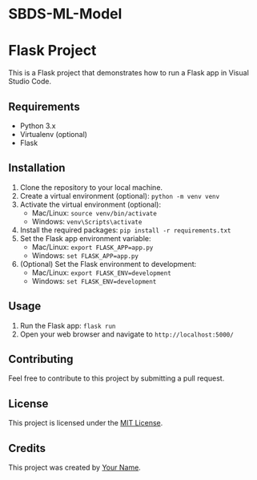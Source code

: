 # SBDS-ML-Model
# Flask Project

This is a Flask project that demonstrates how to run a Flask app in Visual Studio Code.

## Requirements

- Python 3.x
- Virtualenv (optional)
- Flask

## Installation

1. Clone the repository to your local machine.
2. Create a virtual environment (optional): `python -m venv venv`
3. Activate the virtual environment (optional):
   - Mac/Linux: `source venv/bin/activate`
   - Windows: `venv\Scripts\activate`
4. Install the required packages: `pip install -r requirements.txt`
5. Set the Flask app environment variable: 
   - Mac/Linux: `export FLASK_APP=app.py`
   - Windows: `set FLASK_APP=app.py`
6. (Optional) Set the Flask environment to development:
   - Mac/Linux: `export FLASK_ENV=development`
   - Windows: `set FLASK_ENV=development`

## Usage

1. Run the Flask app: `flask run`
2. Open your web browser and navigate to `http://localhost:5000/`

## Contributing

Feel free to contribute to this project by submitting a pull request.

## License

This project is licensed under the [MIT License](LICENSE).

## Credits

This project was created by [Your Name](https://github.com/yourname).